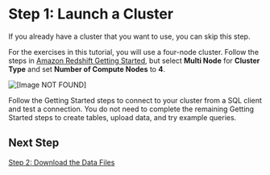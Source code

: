 # Step 1: Launch a Cluster<a name="tutorial-loading-data-launch-cluster"></a>

If you already have a cluster that you want to use, you can skip this step\. 

For the exercises in this tutorial, you will use a four\-node cluster\. Follow the steps in [Amazon Redshift Getting Started](https://docs.aws.amazon.com/redshift/latest/gsg/), but select **Multi Node** for **Cluster Type** and set **Number of Compute Nodes** to **4**\.

![\[Image NOT FOUND\]](http://docs.aws.amazon.com/redshift/latest/dg/images/tutorial-optimize-tables-console-cluster-type.png)

Follow the Getting Started steps to connect to your cluster from a SQL client and test a connection\. You do not need to complete the remaining Getting Started steps to create tables, upload data, and try example queries\. 

## Next Step<a name="tutorial-loading-next-step2"></a>

[Step 2: Download the Data Files](tutorial-loading-data-download-files.md)